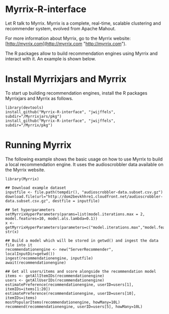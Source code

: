 Myrrix-R-interface
==================

Let R talk to Myrrix. Myrrix is a complete, real-time, scalable clustering and recommender system, evolved from Apache Mahout.

For more information about Myrrix, go to the Myrrix website: [http://myrrix.com](http://myrrix.com "http://myrrix.com").

The R packages allow to build recommendation engines using Myrrix and interact with it.
An example is shown below.

# Install Myrrixjars and Myrrix
To start up building recommendation engines, install the R packages Myrrixjars and Myrrix as follows.

    library(devtools)
    install_github("Myrrix-R-interface", "jwijffels", subdir="/Myrrixjars/pkg")
    install_github("Myrrix-R-interface", "jwijffels", subdir="/Myrrix/pkg")

# Running Myrrix
The following example shows the basic usage on how to use Myrrix to build a local recommendation engine.
It uses the audioscrobbler data available on the Myrrix website.

    library(Myrrix)
    
    ## Download example dataset
    inputfile <- file.path(tempdir(), "audioscrobbler-data.subset.csv.gz")
    download.file(url="http://dom2bevkhhre1.cloudfront.net/audioscrobbler-data.subset.csv.gz", destfile = inputfile)
    
    ## Set hyperparameters
    setMyrrixHyperParameters(params=list(model.iterations.max = 2, model.features=10, model.als.lambda=0.1))
    x <- getMyrrixHyperParameters(parameters=c("model.iterations.max","model.features","model.als.lambda"))
    str(x)
    
    ## Build a model which will be stored in getwd() and ingest the data file into it
    recommendationengine <- new("ServerRecommender", localInputDir=getwd())
    ingest(recommendationengine, inputfile)
    await(recommendationengine)
    
    ## Get all users/items and score alongside the recommendation model
    items <- getAllItemIDs(recommendationengine)
    users <- getAllUserIDs(recommendationengine)
    estimatePreference(recommendationengine, userID=users[1], itemIDs=items[1:20])
    estimatePreference(recommendationengine, userID=users[10], itemIDs=items)
    mostPopularItems(recommendationengine, howMany=10L)
    recommend(recommendationengine, userID=users[5], howMany=10L)
